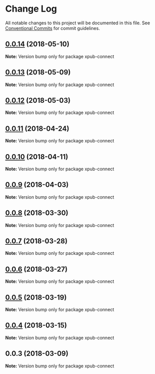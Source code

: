 # Change Log

All notable changes to this project will be documented in this file.
See [Conventional Commits](https://conventionalcommits.org) for commit guidelines.

<a name="0.0.14"></a>
## [0.0.14](https://gitlab.coko.foundation/pubsweet/pubsweet/compare/xpub-connect@0.0.13...xpub-connect@0.0.14) (2018-05-10)




**Note:** Version bump only for package xpub-connect

<a name="0.0.13"></a>
## [0.0.13](https://gitlab.coko.foundation/pubsweet/pubsweet/compare/xpub-connect@0.0.12...xpub-connect@0.0.13) (2018-05-09)




**Note:** Version bump only for package xpub-connect

<a name="0.0.12"></a>
## [0.0.12](https://gitlab.coko.foundation/pubsweet/pubsweet/compare/xpub-connect@0.0.11...xpub-connect@0.0.12) (2018-05-03)




**Note:** Version bump only for package xpub-connect

<a name="0.0.11"></a>
## [0.0.11](https://gitlab.coko.foundation/pubsweet/pubsweet/compare/xpub-connect@0.0.10...xpub-connect@0.0.11) (2018-04-24)




**Note:** Version bump only for package xpub-connect

<a name="0.0.10"></a>
## [0.0.10](https://gitlab.coko.foundation/pubsweet/pubsweet/compare/xpub-connect@0.0.9...xpub-connect@0.0.10) (2018-04-11)




**Note:** Version bump only for package xpub-connect

<a name="0.0.9"></a>
## [0.0.9](https://gitlab.coko.foundation/pubsweet/pubsweet/compare/xpub-connect@0.0.8...xpub-connect@0.0.9) (2018-04-03)




**Note:** Version bump only for package xpub-connect

<a name="0.0.8"></a>
## [0.0.8](https://gitlab.coko.foundation/pubsweet/pubsweet/compare/xpub-connect@0.0.7...xpub-connect@0.0.8) (2018-03-30)




**Note:** Version bump only for package xpub-connect

<a name="0.0.7"></a>
## [0.0.7](https://gitlab.coko.foundation/pubsweet/pubsweet/compare/xpub-connect@0.0.6...xpub-connect@0.0.7) (2018-03-28)




**Note:** Version bump only for package xpub-connect

<a name="0.0.6"></a>
## [0.0.6](https://gitlab.coko.foundation/pubsweet/pubsweet/compare/xpub-connect@0.0.5...xpub-connect@0.0.6) (2018-03-27)




**Note:** Version bump only for package xpub-connect

<a name="0.0.5"></a>
## [0.0.5](https://gitlab.coko.foundation/pubsweet/pubsweet/compare/xpub-connect@0.0.4...xpub-connect@0.0.5) (2018-03-19)




**Note:** Version bump only for package xpub-connect

<a name="0.0.4"></a>
## [0.0.4](https://gitlab.coko.foundation/pubsweet/pubsweet/compare/xpub-connect@0.0.3...xpub-connect@0.0.4) (2018-03-15)




**Note:** Version bump only for package xpub-connect

<a name="0.0.3"></a>

## 0.0.3 (2018-03-09)

**Note:** Version bump only for package xpub-connect

